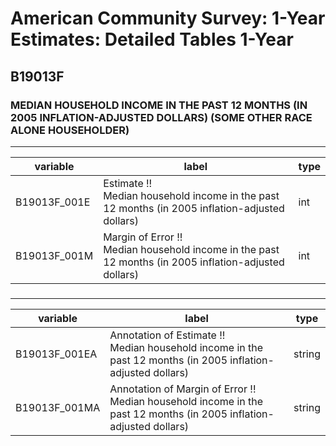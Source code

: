# American Community Survey: 1-Year Estimates: Detailed Tables 1-Year

## B19013F

### MEDIAN HOUSEHOLD INCOME IN THE PAST 12 MONTHS (IN 2005 INFLATION-ADJUSTED DOLLARS) (SOME OTHER RACE ALONE HOUSEHOLDER)

___

| variable | label | type |
| ----- | ----- | ----- |
| B19013F_001E | Estimate !!<br>Median household income in the past 12 months (in 2005 inflation-adjusted dollars) | int |
| B19013F_001M | Margin of Error !!<br>Median household income in the past 12 months (in 2005 inflation-adjusted dollars) | int |
### 

___

| variable | label | type |
| ----- | ----- | ----- |
| B19013F_001EA | Annotation of Estimate !!<br>Median household income in the past 12 months (in 2005 inflation-adjusted dollars) | string |
| B19013F_001MA | Annotation of Margin of Error !!<br>Median household income in the past 12 months (in 2005 inflation-adjusted dollars) | string |

